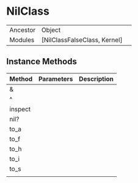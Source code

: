 # NilClass
|  |  |  |
| --- | --- | --- |
| Ancestor | Object |
| Modules | [NilClassFalseClass, Kernel] |


## Instance Methods

| Method | Parameters | Description |
| --- | --- | --- |
| & |  |  |
| ^ |  |  |
| inspect |  |  |
| nil? |  |  |
| to_a |  |  |
| to_f |  |  |
| to_h |  |  |
| to_i |  |  |
| to_s |  |  |
| | |  |  |

